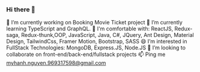 ### Hi there 👋
🔭 I’m currently working on Booking Movie Ticket project
🌱 I’m currently learning TypeScript and GraphQL.
🌱 I'm comfortable with: 
    ReactJS, Redux-saga, Redux-thunk,OOP, JavaScript, Java, C#, JQuery, Ant Design, Material Design, TailwindCss, Framer Motion, Bootstrap, SASS 
😄 I’m interested in FullStack Technologies: MongoDB, Express.JS, Node.JS
👯 I’m looking to collaborate on front-end/back-end/fullstack projects
📫 Ping me myhanh.nguyen.969317598@gmail.com


